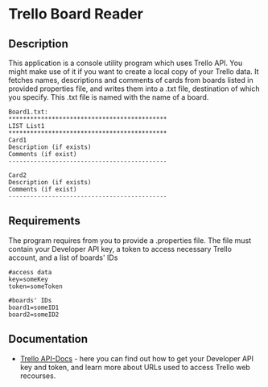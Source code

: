 # Trello Board Reader

## Description
This application is a console utility program which uses Trello API. You might make use of it if you want to create a local copy 
of your Trello data. It fetches names, descriptions and comments of cards from boards listed in provided properties file,
and writes them into a .txt file, destination of which you specify. This .txt file is named with the name of a board.

```
Board1.txt:
********************************************
LIST List1
********************************************
Card1
Description (if exists)
Comments (if exist)
--------------------------------------------

Card2
Description (if exists)
Comments (if exist)
--------------------------------------------
```

## Requirements
The program requires from you to provide a .properties file.
The file must contain your Developer API key, a token to access necessary Trello account, and a list of boards' IDs
```
#access data
key=someKey
token=someToken

#boards' IDs
board1=someID1
board2=someID2
```

## Documentation
* [Trello API-Docs](https://developers.trello.com/) - here you can find out how to get your Developer API key and token, 
and learn more about URLs used to access Trello web recourses.
